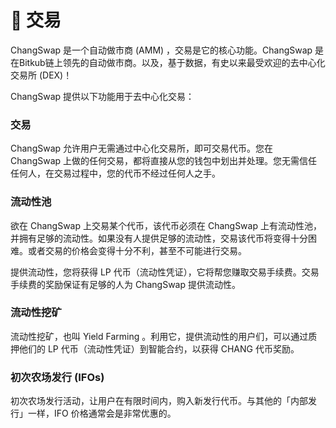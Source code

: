 # 🔄 交易

ChangSwap 是一个自动做市商 (AMM) ，交易是它的核心功能。ChangSwap 是在Bitkub链上领先的自动做市商。以及，基于数据，有史以来最受欢迎的去中心化交易所 (DEX)！

ChangSwap 提供以下功能用于去中心化交易：

### 交易 <a href="#swapping-trading" id="swapping-trading"></a>

ChangSwap 允许用户无需通过中心化交易所，即可交易代币。您在 ChangSwap 上做的任何交易，都将直接从您的钱包中划出并处理。您无需信任任何人，在交易过程中，您的代币不经过任何人之手。

### 流动性池 <a href="#liquidity-pools" id="liquidity-pools"></a>

欲在 ChangSwap 上交易某个代币，该代币必须在 ChangSwap 上有流动性池，并拥有足够的流动性。如果没有人提供足够的流动性，交易该代币将变得十分困难。或者交易的价格会变得十分不利，甚至不可能进行交易。

提供流动性，您将获得 LP 代币（流动性凭证），它将帮您赚取交易手续费。交易手续费的奖励保证有足够的人为 ChangSwap 提供流动性。

### 流动性挖矿 <a href="#yield-farming" id="yield-farming"></a>

流动性挖矿，也叫 Yield Farming 。利用它，提供流动性的用户们，可以通过质押他们的 LP 代币（流动性凭证）到智能合约，以获得 CHANG 代币奖励。

### 初次农场发行 (IFOs) <a href="#initial-farm-offerings-ifos" id="initial-farm-offerings-ifos"></a>

初次农场发行活动，让用户在有限时间内，购入新发行代币。与其他的「内部发行」一样，IFO 价格通常会是非常优惠的。
